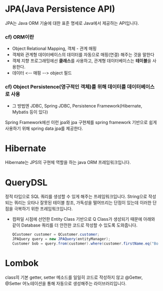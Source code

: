 # JPA(Java Persistence API)
JPA는 Java ORM 기술에 대한 표준 명세로 Java에서 제공하는 API입니다.

### cf) ORM이란
  + Object Relational Mapping, 객체 - 관계 매핑
  + 객체와 관계형 데이터베이스의 데이터를 자동으로 매핑(연결) 해주는 것을 말한다
  + 객체 지향 프로그래밍에선 **클래스**를 사용하고, 관계형 데이터베이스는 **테이블**을 사용한다.
  + 데이터 <-- 매핑 --> object 필드

### cf) Object Persistence(영구적인 객체)를 위해 데이터를 데이터베이스로 사용
  + 그 방법엔 JDBC, Spring JDBC, Persistence Framework(Hibernate, Mybatis 등이 있다)

Spring Framework에선 이런 jpa와 jpa 구현체를 spring framework 기반으로 쉽게 사용하기 위해 spring data jpa를 제공한다.

# Hibernate
Hibernate는 JPS의 구현체 역할을 하는 java ORM 프레임워크입니다.

# QueryDSL
정적 타입으로 SQL 쿼리를 생성할 수 있게 해주는 프레임워크입니다. String으로 작성되는 쿼리는 오타나 잘못된 테이블 참조, 가독성을 떨어뜨리는 단점이 있는데 이러한 단점을 극복하기 위한 프레임워크입니다.
+ 컴파일 시점에 선언한 Entity Class 기반으로 Q Class가 생성되기 때문에 아래와 같이 Database 쿼리를 더 안전한 코드로 작성할 수 있도록 도와줍니다.
  ```java
  QCustomer customer = QCustomer.customer;
  JPAQuery query = new JPAQuery(entityManager);
  Customer bob = query.from(customer).where(customer.firstName.eq("Bob")).uniqueResult(customer);
  ```

# Lombok
class의 기본 getter, setter 메소드를 일일히 코드로 작성하지 않고 @Getter, @Setter 어노테이션을 통해 자동으로 생성해주는 라이브러리입니다.